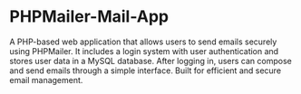 # PHPMailer-Mail-App
A PHP-based web application that allows users to send emails securely using PHPMailer. It includes a login system with user authentication and stores user data in a MySQL database. After logging in, users can compose and send emails through a simple interface. Built for efficient and secure email management.
